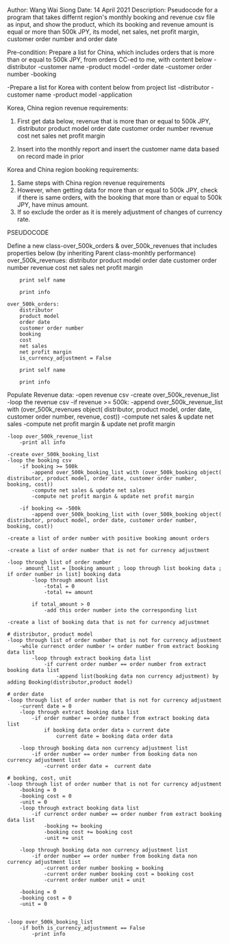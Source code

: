 Author: Wang Wai Siong
Date: 14 April 2021
Description: Pseudocode for a program that takes differnt region's monthly booking and revenue csv file as input,
             and show the product, which its booking and revenue amount is equal or more than 500k JPY,
             its model, net sales, net profit margin, customer order number and order date

Pre-condition:
Prepare a list for China, which includes orders that is more than or equal to 500k JPY, from orders CC-ed to me, with content below
    -distributor
    -customer name
    -product model
    -order date
    -customer order number
    -booking


-Prepare a list for Korea with content below from project list
    -distributor
    -customer name
    -product model
    -application


Korea, China region revenue requirements:
1) First get data below, revenue that is more than or equal to 500k JPY,
    distributor
    product model
    order date
    customer order number
    revenue
    cost
    net sales
    net profit margin

2) Insert into the monthly report and insert the customer name data based on record made in prior

Korea and China region booking requirements:
1) Same steps with China region revenue requirements
2) However, when getting data for more than or equal to 500k JPY,
   check if there is same orders, with the booking that more than or equal to 500k JPY,
   have minus amount.
3) If so exclude the order as it is merely adjustment of changes of currency rate.

PSEUDOCODE

Define a new class-over_500k_orders & over_500k_revenues that includes properties below (by inheriting Parent class-monhtly performance)
    over_500k_revenues: 
        distributor
        product model
        order date
        customer order number
        revenue
        cost
        net sales
        net profit margin

        print self name

        print info

    over_500k_orders:
        distributor
        product model
        order date
        customer order number
        booking
        cost
        net sales
        net profit margin
        is_currency_adjustment = False

        print self name

        print info


Populate Revenue data:
    -open revenue csv
    -create over_500k_revenue_list
    -loop the revenue csv
        -if revenue >= 500k:
            -append over_500k_revenue_list with (over_500k_revenues object( distributor, product model, order date, customer order number, revenue, cost))
            -compute net sales & update net sales
            -compute net profit margin & update net profit margin

    -loop over_500k_revenue_list
        -print all info

    -create over_500k_booking_list
    -loop the booking csv
        -if booking >= 500k 
            -append over_500k_booking_list with (over_500k_booking object( distributor, product model, order date, customer order number, booking, cost))
            -compute net sales & update net sales
            -compute net profit margin & update net profit margin

        -if booking <= -500k 
            -append over_500k_booking_list with (over_500k_booking object( distributor, product model, order date, customer order number, booking, cost))

    -create a list of order number with positive booking amount orders

    -create a list of order number that is not for currency adjustment
    
    -loop through list of order number
        - amount_list = [booking amount ; loop through list booking data ; if order number in list] booking data
            -loop through amount list
                -total = 0
                -total += amount
            
            if total_amount > 0
                -add this order number into the corresponding list
    
    -create a list of booking data that is not for currency adjustmnet

    # distributor, product model
    -loop through list of order number that is not for currency adjustment
        -while currenct order number != order number from extract booking data list
            -loop through extract booking data list
                -if current order number == order number from extract booking data list
                    -append list(booking data non currency adjustment) by adding Booking(distributor,product model)
        
    # order date
    -loop through list of order number that is not for currency adjustment
        -current date = 0
        -loop through extract booking data list
            -if order number == order number from extract booking data list
                if booking data order data > current date
                    current date = booking data order data
        
        -loop through booking data non currency adjustment list
            -if order number == order number from booking data non currency adjustment list
                -current order date =  current date

    # booking, cost, unit
    -loop through list of order number that is not for currency adjustment
        -booking = 0
        -booking cost = 0
        -unit = 0
        -loop through extract booking data list
            -if currenct order number == order number from extract booking data list
                -booking += booking
                -booking cost += booking cost
                -unit += unit
        
        -loop through booking data non currency adjustment list
            -if order number == order number from booking data non currency adjustment list
                -current order number booking = booking
                -current order number booking cost = booking cost
                -current order number unit = unit    

        -booking = 0
        -booking cost = 0
        -unit = 0


    -loop over_500k_booking_list
        -if both is_currency_adjustnment == False
            -print info
    

